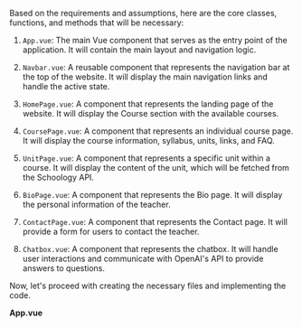 Based on the requirements and assumptions, here are the core classes, functions, and methods that will be necessary:

1. `App.vue`: The main Vue component that serves as the entry point of the application. It will contain the main layout and navigation logic.

2. `Navbar.vue`: A reusable component that represents the navigation bar at the top of the website. It will display the main navigation links and handle the active state.

3. `HomePage.vue`: A component that represents the landing page of the website. It will display the Course section with the available courses.

4. `CoursePage.vue`: A component that represents an individual course page. It will display the course information, syllabus, units, links, and FAQ.

5. `UnitPage.vue`: A component that represents a specific unit within a course. It will display the content of the unit, which will be fetched from the Schoology API.

6. `BioPage.vue`: A component that represents the Bio page. It will display the personal information of the teacher.

7. `ContactPage.vue`: A component that represents the Contact page. It will provide a form for users to contact the teacher.

8. `Chatbox.vue`: A component that represents the chatbox. It will handle user interactions and communicate with OpenAI's API to provide answers to questions.

Now, let's proceed with creating the necessary files and implementing the code.

**App.vue**
